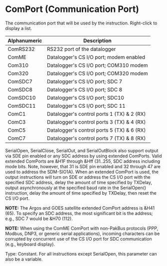 # ComPort (Communication Port)

The communication port that will be used by the instruction. Right-click to display a list.

| Alphanumeric | Description                                |
| ------------ | ------------------------------------------ |
| ComRS232     | RS232 port of the datalogger               |
| ComME        | Datalogger's CS I/O port; modem enabled    |
| Com310       | Datalogger's CS I/O port; COM310 modem     |
| Com320       | Datalogger's CS I/O port; COM320 modem     |
| ComSDC7      | Datalogger's CS I/O port; SDC 7            |
| ComSDC8      | Datalogger's CS I/O port; SDC 8            |
| ComSDC10     | Datalogger's CS I/O port; SDC10            |
| ComSDC11     | Datalogger's CS I/O port; SDC 11           |
| ComC1        | Datalogger's control ports 1 (TX) & 2 (RX) |
| ComC3        | Datalogger's control ports 3 (TX) & 4 (RX) |
| ComC5        | Datalogger's control ports 5 (TX) & 6 (RX) |
| ComC7        | Datalogger's control ports 7 (TX) & 8 (RX) |

SerialOpen, SerialClose, SerialOut, and SerialOutBlock also support output via SDE pin enabled or any SDC address by using extended ComPorts. Valid extended ComPorts are &H1F through &Hff (31..255, SDC address including mode bits. Note, however, that 31 is SDE pin enabled and 32 through 47 are used to address the SDM-SIO1A). When an extended ComPort is used, the output instructions will turn on SDE or address the CS I/O port with the specified SDC address, delay the amount of time specified by TXDelay, output asynchronously at the specified baud rate in the SerialOpen() instruction, delay the amount of time specified by TXDelay, then reset the CS I/O port.

**NOTE:** The Argos and GOES satellite extended ComPort address is &H41 (65). To specify an SDC address, the most significant bit is the address; e.g., SDC 7 would be &H70 (112).

**NOTE:** When using the ComME ComPort with non-PakBus protocols (PPP, Modbus, DNP3, or generic serial applications), incoming characters can be corrupted by concurrent use of the CS I/O port for SDC communication (e.g., keyboard display).

Type: Constant. For all instructions except SerialOpen, this parameter can also be a variable.
